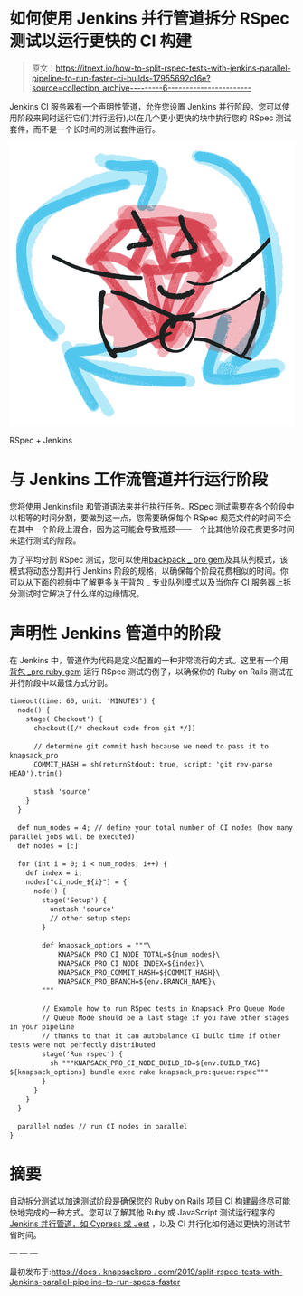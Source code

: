 # 如何使用 Jenkins 并行管道拆分 RSpec 测试以运行更快的 CI 构建

> 原文：<https://itnext.io/how-to-split-rspec-tests-with-jenkins-parallel-pipeline-to-run-faster-ci-builds-17955692c16e?source=collection_archive---------6----------------------->

Jenkins CI 服务器有一个声明性管道，允许您设置 Jenkins 并行阶段。您可以使用阶段来同时运行它们(并行运行),以在几个更小更快的块中执行您的 RSpec 测试套件，而不是一个长时间的测试套件运行。

![](img/5b72206d4ae33d4e546cca4142c68fa0.png)

RSpec + Jenkins

# 与 Jenkins 工作流管道并行运行阶段

您将使用 Jenkinsfile 和管道语法来并行执行任务。RSpec 测试需要在各个阶段中以相等的时间分割，要做到这一点，您需要确保每个 RSpec 规范文件的时间不会在其中一个阶段上混合，因为这可能会导致瓶颈——一个比其他阶段花费更多时间来运行测试的阶段。

为了平均分割 RSpec 测试，您可以使用[backpack _ pro gem](https://knapsackpro.com/?utm_source=medium&utm_medium=blog_post&utm_campaign=split-rspec-tests-with-jenkins-parallel-pipeline-to-run-specs-faster)及其队列模式，该模式将动态分割并行 Jenkins 阶段的规格，以确保每个阶段花费相似的时间。你可以从下面的视频中了解更多关于[背包 _ 专业队列模式](https://knapsackpro.com/?utm_source=medium&utm_medium=blog_post&utm_campaign=split-rspec-tests-with-jenkins-parallel-pipeline-to-run-specs-faster)以及当你在 CI 服务器上拆分测试时它解决了什么样的边缘情况。

# 声明性 Jenkins 管道中的阶段

在 Jenkins 中，管道作为代码是定义配置的一种非常流行的方式。这里有一个用[背包 _pro ruby gem](https://knapsackpro.com/?utm_source=medium&utm_medium=blog_post&utm_campaign=split-rspec-tests-with-jenkins-parallel-pipeline-to-run-specs-faster) 运行 RSpec 测试的例子，以确保你的 Ruby on Rails 测试在并行阶段中以最佳方式分割。

```
timeout(time: 60, unit: 'MINUTES') {
  node() {
    stage('Checkout') {
      checkout([/* checkout code from git */])

      // determine git commit hash because we need to pass it to knapsack_pro
      COMMIT_HASH = sh(returnStdout: true, script: 'git rev-parse HEAD').trim()

      stash 'source'
    }
  }

  def num_nodes = 4; // define your total number of CI nodes (how many parallel jobs will be executed)
  def nodes = [:]

  for (int i = 0; i < num_nodes; i++) {
    def index = i;
    nodes["ci_node_${i}"] = {
      node() {
        stage('Setup') {
          unstash 'source'
          // other setup steps
        }

        def knapsack_options = """\
            KNAPSACK_PRO_CI_NODE_TOTAL=${num_nodes}\
            KNAPSACK_PRO_CI_NODE_INDEX=${index}\
            KNAPSACK_PRO_COMMIT_HASH=${COMMIT_HASH}\
            KNAPSACK_PRO_BRANCH=${env.BRANCH_NAME}\
        """

        // Example how to run RSpec tests in Knapsack Pro Queue Mode
        // Queue Mode should be a last stage if you have other stages in your pipeline
        // thanks to that it can autobalance CI build time if other tests were not perfectly distributed
        stage('Run rspec') {
          sh """KNAPSACK_PRO_CI_NODE_BUILD_ID=${env.BUILD_TAG} ${knapsack_options} bundle exec rake knapsack_pro:queue:rspec"""
        }
      }
    }
  }

  parallel nodes // run CI nodes in parallel
}
```

# 摘要

自动拆分测试以加速测试阶段是确保您的 Ruby on Rails 项目 CI 构建最终尽可能快地完成的一种方式。您可以了解其他 Ruby 或 JavaScript 测试运行程序的 [Jenkins 并行管道，如 Cypress 或 Jest](https://docs.knapsackpro.com/2018/jenkins-pipeline-how-to-run-parallel-tests-in-your-workflow-stages) ，以及 CI 并行化如何通过更快的测试节省时间。

— — —

最初发布于:[https://docs . knapsackpro . com/2019/split-rspec-tests-with-Jenkins-parallel-pipeline-to-run-specs-faster](https://docs.knapsackpro.com/2019/split-rspec-tests-with-jenkins-parallel-pipeline-to-run-specs-faster)